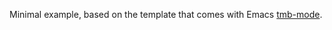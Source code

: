 Minimal example, based on the template that comes with Emacs
[tmb-mode](https://github.com/kaskr/adcomp/blob/master/emacs/tmb.el).
